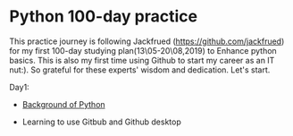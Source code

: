 # Python 100-day practice

This practice journey is following Jackfrued (https://github.com/jackfrued) for my first 100-day studying plan(13\05-20\08,2019) to Enhance python basics. This is also my first time using Github to start my career as an IT nut:). So grateful for these experts' wisdom and dedication. Let's start.

Day1:

* [Background of Python](https://github.com/fxyfeier/Python-100-day-practice/blob/master/Day1/Day1.md)  

* Learning to use Gitbub and Github desktop
